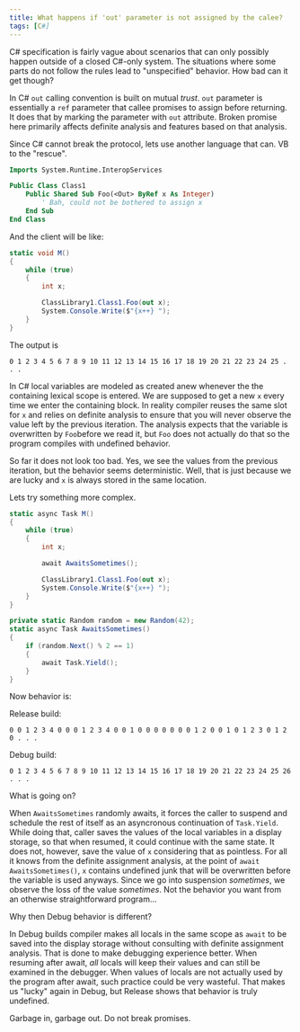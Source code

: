 ```yaml
---
title: What happens if 'out' parameter is not assigned by the calee?
tags: [C#]
---
```

C# specification is fairly vague about scenarios that can only possibly happen outside of a closed C#-only system. The situations where some parts do not follow the rules lead to "unspecified" behavior. How bad can it get though? 

In C# ```out``` calling convention is built on mutual _trust_. ```out``` parameter is essentially a ```ref``` parameter that callee promises to assign before returning. It does that by marking the parameter with ```out``` attribute. Broken promise here primarily affects definite analysis and features based on that analysis.

Since C# cannot break the protocol, lets use another language that can. 
VB to the "rescue".

```vb
Imports System.Runtime.InteropServices

Public Class Class1
    Public Shared Sub Foo(<Out> ByRef x As Integer)
        ' Bah, could not be bothered to assign x
    End Sub
End Class

``` 

And the client will be like:

```cs
static void M()
{
    while (true)
    {
        int x;

        ClassLibrary1.Class1.Foo(out x);
        System.Console.Write($"{x++} ");
    }
}
```

The output is
```
0 1 2 3 4 5 6 7 8 9 10 11 12 13 14 15 16 17 18 19 20 21 22 23 24 25 . . .
```

In C# local variables are modeled as created anew whenever the the containing lexical scope is entered. We are supposed to get a new ```x``` every time we enter the containing block. In reality compiler reuses the same slot for ```x``` and relies on definite analysis to ensure that you will never observe the value left by the previous iteration. The analysis expects that the variable is overwritten by ```Foo```before we read it, but ```Foo``` does not actually do that so the program compiles with undefined behavior.

So far it does not look too bad. Yes, we see the values from the previous iteration, but the behavior seems deterministic.
Well, that is just because we are lucky and ```x``` is always stored in the same location. 

Lets try something more complex.

```cs
static async Task M()
{
    while (true)
    {
        int x;

        await AwaitsSometimes();

        ClassLibrary1.Class1.Foo(out x);
        System.Console.Write($"{x++} ");
    }
}

private static Random random = new Random(42);
static async Task AwaitsSometimes()
{
    if (random.Next() % 2 == 1)
    {
        await Task.Yield();
    }
}
```

Now behavior is:

Release build: 

```
0 0 1 2 3 4 0 0 0 1 2 3 4 0 0 1 0 0 0 0 0 0 0 1 2 0 0 1 0 1 2 3 0 1 2 0 . . .
```

Debug build: 

```
0 1 2 3 4 5 6 7 8 9 10 11 12 13 14 15 16 17 18 19 20 21 22 23 24 25 26 . . . 
```

What is going on?

When ```AwaitsSometimes``` randomly awaits, it forces the caller to suspend and schedule the rest of itself as an asyncronous continuation of ```Task.Yield```. While doing that, caller saves the values of the local variables in a display storage, so that when resumed, it could continue with the same state. It does not, however, save the value of ```x``` considering that as pointless. For all it knows from the definite assignment analysis, at the point of ```await AwaitsSometimes()```, ```x``` contains undefined junk that will be overwritten before the variable is used anyways.
Since we go into suspension _sometimes_, we observe the loss of the value _sometimes_. Not the behavior you want from an otherwise straightforward program...

Why then Debug behavior is different?

In Debug builds compiler makes all locals in the same scope as ```await``` to be saved into the display storage without consulting with definite assignment analysis. That is done to make debugging experience better. When resuming after await, _all_ locals will keep their values and can still be examined in the debugger. When values of locals are not actually used by the program after await, such practice could be very wasteful.
That makes us "lucky" again in Debug, but Release shows that behavior is truly undefined.

Garbage in, garbage out. Do not break promises.
